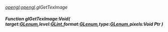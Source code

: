 _[opengl](../../modules/opengl/opengl-module.md):[opengl](../../modules/opengl/opengl-module.md).glGetTexImage_
##### Function glGetTexImage:Void( target:[GLenum](../../modules/opengl/opengl-glenum.md),level:[GLint](../../modules/opengl/opengl-glint.md),format:[GLenum](../../modules/opengl/opengl-glenum.md),type:[GLenum](../../modules/opengl/opengl-glenum.md),pixels:Void Ptr )
